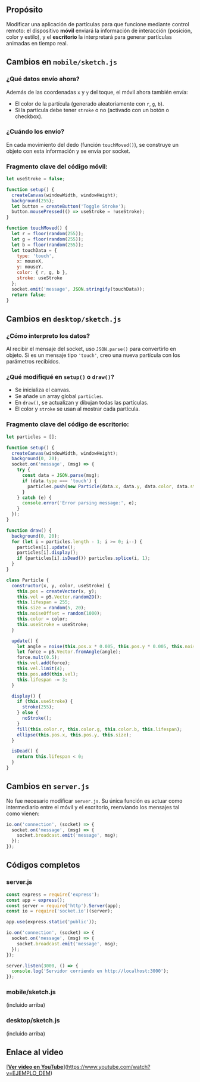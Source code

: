 ## **Propósito**

Modificar una aplicación de partículas para que funcione mediante control remoto: el dispositivo **móvil** enviará la información de interacción (posición, color y estilo), y el **escritorio** la interpretará para generar partículas animadas en tiempo real.

## **Cambios en `mobile/sketch.js`**

### **¿Qué datos envío ahora?**

Además de las coordenadas `x` y `y` del toque, el móvil ahora también envía:

* El color de la partícula (generado aleatoriamente con `r`, `g`, `b`).
* Si la partícula debe tener `stroke` o no (activado con un botón o checkbox).

### **¿Cuándo los envío?**

En cada movimiento del dedo (función `touchMoved()`), se construye un objeto con esta información y se envía por socket.

### **Fragmento clave del código móvil:**

```javascript
let useStroke = false;

function setup() {
  createCanvas(windowWidth, windowHeight);
  background(255);
  let button = createButton('Toggle Stroke');
  button.mousePressed(() => useStroke = !useStroke);
}

function touchMoved() {
  let r = floor(random(255));
  let g = floor(random(255));
  let b = floor(random(255));
  let touchData = {
    type: 'touch',
    x: mouseX,
    y: mouseY,
    color: { r, g, b },
    stroke: useStroke
  };
  socket.emit('message', JSON.stringify(touchData));
  return false;
}
```
## **Cambios en `desktop/sketch.js`**

### **¿Cómo interpreto los datos?**

Al recibir el mensaje del socket, uso `JSON.parse()` para convertirlo en objeto. Si es un mensaje tipo `'touch'`, creo una nueva partícula con los parámetros recibidos.

### **¿Qué modifiqué en `setup()` o `draw()`?**

* Se inicializa el canvas.
* Se añade un array global `particles`.
* En `draw()`, se actualizan y dibujan todas las partículas.
* El color y `stroke` se usan al mostrar cada partícula.

### **Fragmento clave del código de escritorio:**

```javascript
let particles = [];

function setup() {
  createCanvas(windowWidth, windowHeight);
  background(0, 20);
  socket.on('message', (msg) => {
    try {
      const data = JSON.parse(msg);
      if (data.type === 'touch') {
        particles.push(new Particle(data.x, data.y, data.color, data.stroke));
      }
    } catch (e) {
      console.error('Error parsing message:', e);
    }
  });
}

function draw() {
  background(0, 20);
  for (let i = particles.length - 1; i >= 0; i--) {
    particles[i].update();
    particles[i].display();
    if (particles[i].isDead()) particles.splice(i, 1);
  }
}

class Particle {
  constructor(x, y, color, useStroke) {
    this.pos = createVector(x, y);
    this.vel = p5.Vector.random2D();
    this.lifespan = 255;
    this.size = random(5, 20);
    this.noiseOffset = random(1000);
    this.color = color;
    this.useStroke = useStroke;
  }

  update() {
    let angle = noise(this.pos.x * 0.005, this.pos.y * 0.005, this.noiseOffset) * TWO_PI * 2;
    let force = p5.Vector.fromAngle(angle);
    force.mult(0.5);
    this.vel.add(force);
    this.vel.limit(4);
    this.pos.add(this.vel);
    this.lifespan -= 3;
  }

  display() {
    if (this.useStroke) {
      stroke(255);
    } else {
      noStroke();
    }
    fill(this.color.r, this.color.g, this.color.b, this.lifespan);
    ellipse(this.pos.x, this.pos.y, this.size);
  }

  isDead() {
    return this.lifespan < 0;
  }
}
```

## **Cambios en `server.js`**

No fue necesario modificar `server.js`. Su única función es actuar como intermediario entre el móvil y el escritorio, reenviando los mensajes tal como vienen:

```javascript
io.on('connection', (socket) => {
  socket.on('message', (msg) => {
    socket.broadcast.emit('message', msg);
  });
});
```

## **Códigos completos**

### **server.js**

```javascript
const express = require('express');
const app = express();
const server = require('http').Server(app);
const io = require('socket.io')(server);

app.use(express.static('public'));

io.on('connection', (socket) => {
  socket.on('message', (msg) => {
    socket.broadcast.emit('message', msg);
  });
});

server.listen(3000, () => {
  console.log('Servidor corriendo en http://localhost:3000');
});
```

### **mobile/sketch.js**

(incluido arriba)

### **desktop/sketch.js**

(incluido arriba)

## **Enlace al video**

[[**Ver video en YouTube**](https://www.youtube.com/watch?v=EJEMPLO_DEMO_VIDEO)](https://www.youtube.com/watch?v=EJEMPLO_DEM)
